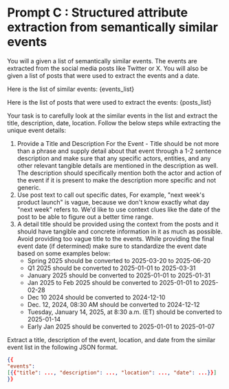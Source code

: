 # Prompt C : Structured attribute extraction from semantically similar events

You will a given a list of semantically similar events. The events are extracted from the social media posts like Twitter or X. You will also be given a list of posts that were used to extract the events and a date.

Here is the list of similar events:
{events_list}

Here is the list of posts that were used to extract the events:
{posts_list}

Your task is to carefully look at the similar events in the list and extract the title, description, date, location. Follow the below steps while extracting the unique event details:
1. Provide a Title and Description For the Event - Title should be not more than a phrase and supply detail about that event through a 1-2 sentence description and make sure that any specific actors, entities, and any other relevant tangible details are mentioned in the description as well. The description should specifically mention both the actor and action of the event if it is present to make the description more specific and not generic.
2. Use post text to call out specific dates, For example, "next week's product launch" is vague, because we don't know exactly what day "next week" refers to. We'd like to use context clues like the date of the post to be able to figure out a better time range.
3. A detail title should be provided using the context from the posts and it should have tangible and concrete information in it as much as possible. Avoid providing too vague title to the events. While providing the final event date (if determined) make sure to standardize the event date based on some examples below:
    - Spring 2025 should be converted to 2025-03-20 to 2025-06-20
    - Q1 2025 should be converted to 2025-01-01 to 2025-03-31
    - January 2025 should be converted to 2025-01-01 to 2025-01-31
    - Jan 2025 to Feb 2025 should be converted to 2025-01-01 to 2025-02-28
    - Dec 10 2024 should be converted to 2024-12-10
    - Dec. 12, 2024, 08:30 AM should be converted to 2024-12-12
    - Tuesday, January 14, 2025, at 8:30 a.m. (ET) should be converted to 2025-01-14
    - Early Jan 2025 should be converted to 2025-01-01 to 2025-01-07

Extract a title, description of the event, location, and date from the similar event list in the following JSON format.
```json
{{
"events": 
[{{"title": ..., "description": ..., "location": ..., "date": ...}}] 
}}
```